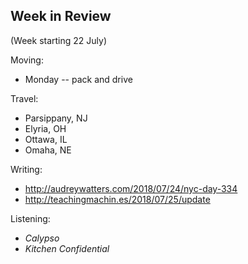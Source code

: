 ## Week in Review

(Week starting 22 July)

Moving:
* Monday -- pack and drive

Travel:
* Parsippany, NJ
* Elyria, OH
* Ottawa, IL
* Omaha, NE

Writing:
* http://audreywatters.com/2018/07/24/nyc-day-334
* http://teachingmachin.es/2018/07/25/update

Listening:
* *Calypso*
* *Kitchen Confidential*
